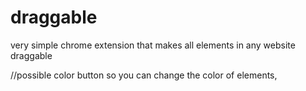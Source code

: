 # draggable
very simple chrome extension that makes all elements in any website draggable


//possible color button so you can change the color of elements,

